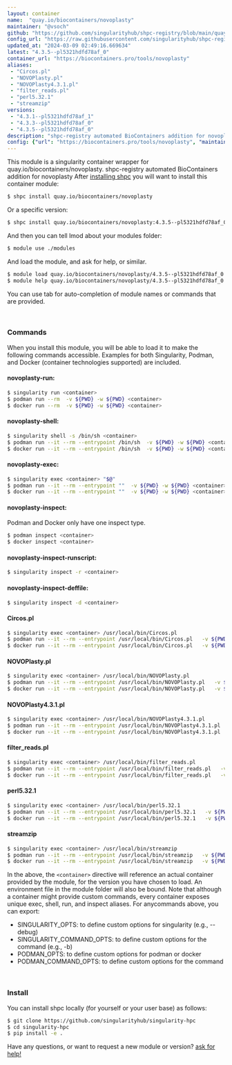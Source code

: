 ```yaml
---
layout: container
name:  "quay.io/biocontainers/novoplasty"
maintainer: "@vsoch"
github: "https://github.com/singularityhub/shpc-registry/blob/main/quay.io/biocontainers/novoplasty/container.yaml"
config_url: "https://raw.githubusercontent.com/singularityhub/shpc-registry/main/quay.io/biocontainers/novoplasty/container.yaml"
updated_at: "2024-03-09 02:49:16.669634"
latest: "4.3.5--pl5321hdfd78af_0"
container_url: "https://biocontainers.pro/tools/novoplasty"
aliases:
 - "Circos.pl"
 - "NOVOPlasty.pl"
 - "NOVOPlasty4.3.1.pl"
 - "filter_reads.pl"
 - "perl5.32.1"
 - "streamzip"
versions:
 - "4.3.1--pl5321hdfd78af_1"
 - "4.3.3--pl5321hdfd78af_0"
 - "4.3.5--pl5321hdfd78af_0"
description: "shpc-registry automated BioContainers addition for novoplasty"
config: {"url": "https://biocontainers.pro/tools/novoplasty", "maintainer": "@vsoch", "description": "shpc-registry automated BioContainers addition for novoplasty", "latest": {"4.3.5--pl5321hdfd78af_0": "sha256:611cb5efdd1021f4113fedf603386bba091b3087bd80a0901f7918e975a89e6c"}, "tags": {"4.3.1--pl5321hdfd78af_1": "sha256:f5276f7eabaef7d3d660bdd2c8a2b7cecd93e9cdd677ec86233edb4aba35e39f", "4.3.3--pl5321hdfd78af_0": "sha256:c4f8f7e10ca9184dcda0456d75bf45a4e1bb5af03405c3d8e6cf414ec7c2402a", "4.3.5--pl5321hdfd78af_0": "sha256:611cb5efdd1021f4113fedf603386bba091b3087bd80a0901f7918e975a89e6c"}, "docker": "quay.io/biocontainers/novoplasty", "aliases": {"Circos.pl": "/usr/local/bin/Circos.pl", "NOVOPlasty.pl": "/usr/local/bin/NOVOPlasty.pl", "NOVOPlasty4.3.1.pl": "/usr/local/bin/NOVOPlasty4.3.1.pl", "filter_reads.pl": "/usr/local/bin/filter_reads.pl", "perl5.32.1": "/usr/local/bin/perl5.32.1", "streamzip": "/usr/local/bin/streamzip"}}
---
```


This module is a singularity container wrapper for quay.io/biocontainers/novoplasty.
shpc-registry automated BioContainers addition for novoplasty
After [installing shpc](#install) you will want to install this container module:


```bash
$ shpc install quay.io/biocontainers/novoplasty
```

Or a specific version:

```bash
$ shpc install quay.io/biocontainers/novoplasty:4.3.5--pl5321hdfd78af_0
```

And then you can tell lmod about your modules folder:

```bash
$ module use ./modules
```

And load the module, and ask for help, or similar.

```bash
$ module load quay.io/biocontainers/novoplasty/4.3.5--pl5321hdfd78af_0
$ module help quay.io/biocontainers/novoplasty/4.3.5--pl5321hdfd78af_0
```

You can use tab for auto-completion of module names or commands that are provided.

<br>

### Commands

When you install this module, you will be able to load it to make the following commands accessible.
Examples for both Singularity, Podman, and Docker (container technologies supported) are included.

#### novoplasty-run:

```bash
$ singularity run <container>
$ podman run --rm  -v ${PWD} -w ${PWD} <container>
$ docker run --rm  -v ${PWD} -w ${PWD} <container>
```

#### novoplasty-shell:

```bash
$ singularity shell -s /bin/sh <container>
$ podman run --it --rm --entrypoint /bin/sh  -v ${PWD} -w ${PWD} <container>
$ docker run --it --rm --entrypoint /bin/sh  -v ${PWD} -w ${PWD} <container>
```

#### novoplasty-exec:

```bash
$ singularity exec <container> "$@"
$ podman run --it --rm --entrypoint ""  -v ${PWD} -w ${PWD} <container> "$@"
$ docker run --it --rm --entrypoint ""  -v ${PWD} -w ${PWD} <container> "$@"
```

#### novoplasty-inspect:

Podman and Docker only have one inspect type.

```bash
$ podman inspect <container>
$ docker inspect <container>
```

#### novoplasty-inspect-runscript:

```bash
$ singularity inspect -r <container>
```

#### novoplasty-inspect-deffile:

```bash
$ singularity inspect -d <container>
```


#### Circos.pl

```bash
$ singularity exec <container> /usr/local/bin/Circos.pl
$ podman run --it --rm --entrypoint /usr/local/bin/Circos.pl   -v ${PWD} -w ${PWD} <container> -c " $@"
$ docker run --it --rm --entrypoint /usr/local/bin/Circos.pl   -v ${PWD} -w ${PWD} <container> -c " $@"
```


#### NOVOPlasty.pl

```bash
$ singularity exec <container> /usr/local/bin/NOVOPlasty.pl
$ podman run --it --rm --entrypoint /usr/local/bin/NOVOPlasty.pl   -v ${PWD} -w ${PWD} <container> -c " $@"
$ docker run --it --rm --entrypoint /usr/local/bin/NOVOPlasty.pl   -v ${PWD} -w ${PWD} <container> -c " $@"
```


#### NOVOPlasty4.3.1.pl

```bash
$ singularity exec <container> /usr/local/bin/NOVOPlasty4.3.1.pl
$ podman run --it --rm --entrypoint /usr/local/bin/NOVOPlasty4.3.1.pl   -v ${PWD} -w ${PWD} <container> -c " $@"
$ docker run --it --rm --entrypoint /usr/local/bin/NOVOPlasty4.3.1.pl   -v ${PWD} -w ${PWD} <container> -c " $@"
```


#### filter_reads.pl

```bash
$ singularity exec <container> /usr/local/bin/filter_reads.pl
$ podman run --it --rm --entrypoint /usr/local/bin/filter_reads.pl   -v ${PWD} -w ${PWD} <container> -c " $@"
$ docker run --it --rm --entrypoint /usr/local/bin/filter_reads.pl   -v ${PWD} -w ${PWD} <container> -c " $@"
```


#### perl5.32.1

```bash
$ singularity exec <container> /usr/local/bin/perl5.32.1
$ podman run --it --rm --entrypoint /usr/local/bin/perl5.32.1   -v ${PWD} -w ${PWD} <container> -c " $@"
$ docker run --it --rm --entrypoint /usr/local/bin/perl5.32.1   -v ${PWD} -w ${PWD} <container> -c " $@"
```


#### streamzip

```bash
$ singularity exec <container> /usr/local/bin/streamzip
$ podman run --it --rm --entrypoint /usr/local/bin/streamzip   -v ${PWD} -w ${PWD} <container> -c " $@"
$ docker run --it --rm --entrypoint /usr/local/bin/streamzip   -v ${PWD} -w ${PWD} <container> -c " $@"
```



In the above, the `<container>` directive will reference an actual container provided
by the module, for the version you have chosen to load. An environment file in the
module folder will also be bound. Note that although a container
might provide custom commands, every container exposes unique exec, shell, run, and
inspect aliases. For anycommands above, you can export:

 - SINGULARITY_OPTS: to define custom options for singularity (e.g., --debug)
 - SINGULARITY_COMMAND_OPTS: to define custom options for the command (e.g., -b)
 - PODMAN_OPTS: to define custom options for podman or docker
 - PODMAN_COMMAND_OPTS: to define custom options for the command

<br>

### Install

You can install shpc locally (for yourself or your user base) as follows:

```bash
$ git clone https://github.com/singularityhub/singularity-hpc
$ cd singularity-hpc
$ pip install -e .
```

Have any questions, or want to request a new module or version? [ask for help!](https://github.com/singularityhub/singularity-hpc/issues)